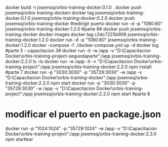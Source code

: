 docker build -t josemsq/orbis-training-docker:0.1.0 .
docker push josemsq/orbis-training-dockeri
docker tag josemsq/orbis-training-docker:0.1.0 josemsq/orbis-training-docker:0.2.0
docker push josemsq/orbis-training-docker
#redirigir puerto
docker run -d -p "1080:80" josemsq/orbis-training-docker:1.2.0
#parte 6#
 docker push josemsq/orbis-training-docker
 docker images
 docker tag c2dc7225b906 josemsq/orbis-training-docker:1.2.0
 docker run -d -p "1080:80" josemsq/orbis-training-docker:1.2.0
 docker -compose -f ./docker-compose.yml up -d
 docker log
#parte 5 - capacitacion 3#
docker run -it -w /app -v "D:\Capacitacion Docker\orbis-training-project-segundaparte":/app josemsq/orbis-training-docker:2.2.0 ls -ls
docker run -w /app -it -v "D:\Capacitacion Docker\orbis-training-project":/app josemsq/orbis-training-docker:2.2.0 npm install
#parte 7
docker run -p "3030:3030" -p "35729:3030" -w /app -v "D:\Capacitacion Docker\orbis-training-docker":/app josemsq/orbis-training-docker:2.2.0 npm start
docker run -p "3030:3030" -p "35729:3030" -w /app -v "D:\Capacitacion Docker\orbis-training-project":/app  josemsq/orbis-training-docker:2.2.0 npm start
#parte 8
# modificar el puerto en package.json
docker run -p "1024:1024" -p "35729:1024" -w /app -v "D:\Capacitacion Docker\orbis-training-project":/app  josemsq/orbis-training-docker:2.3.0 npm startlear